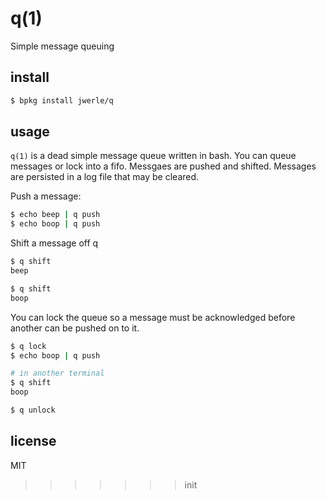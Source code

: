 
q(1)
====

Simple message queuing

## install

```sh
$ bpkg install jwerle/q
```

## usage

`q(1)` is a dead simple message queue written in bash. You can queue
messages or lock into a fifo. Messgaes are pushed and shifted. Messages
are persisted in a log file that may be cleared.

Push a message:

```sh
$ echo beep | q push
$ echo boop | q push
```

Shift a message off q

```sh
$ q shift
beep

$ q shift
boop

```

You can lock the queue so a message must be acknowledged before another
can be pushed on to it.

```sh
$ q lock
$ echo boop | q push
```

```sh
# in another terminal
$ q shift
boop

$ q unlock
```

## license

MIT
>>>>>>> init
